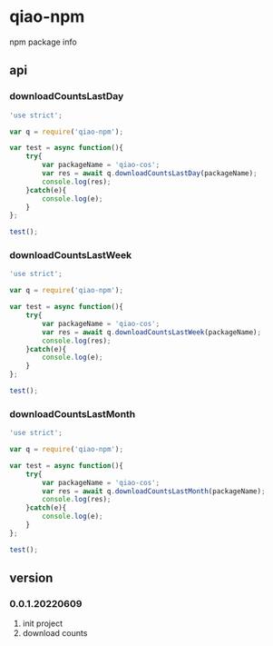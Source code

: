 # qiao-npm
npm package info

## api
### downloadCountsLastDay
```javascript
'use strict';

var q = require('qiao-npm');

var test = async function(){
    try{
        var packageName = 'qiao-cos';
        var res = await q.downloadCountsLastDay(packageName);
        console.log(res);
    }catch(e){
        console.log(e);
    }
};

test();
```

### downloadCountsLastWeek
```javascript
'use strict';

var q = require('qiao-npm');

var test = async function(){
    try{
        var packageName = 'qiao-cos';
        var res = await q.downloadCountsLastWeek(packageName);
        console.log(res);
    }catch(e){
        console.log(e);
    }
};

test();
```

### downloadCountsLastMonth
```javascript
'use strict';

var q = require('qiao-npm');

var test = async function(){
    try{
        var packageName = 'qiao-cos';
        var res = await q.downloadCountsLastMonth(packageName);
        console.log(res);
    }catch(e){
        console.log(e);
    }
};

test();
```

## version
### 0.0.1.20220609
1. init project
2. download counts